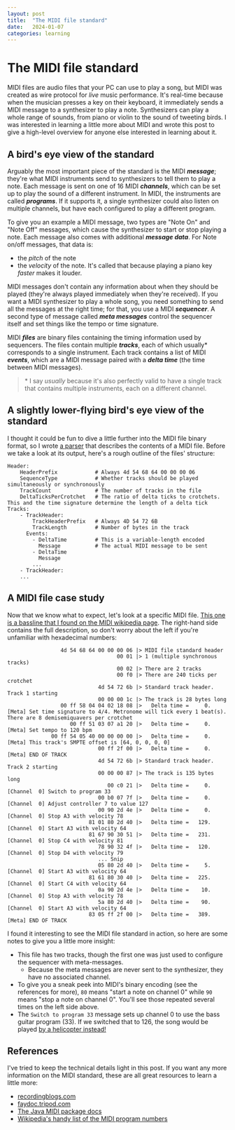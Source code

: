 ```yaml
---
layout: post
title:  "The MIDI file standard"
date:   2024-01-07
categories: learning
---
```


# The MIDI file standard

MIDI files are audio files that your PC can use to play a song, but MIDI was created as wire protocol for _live_ music performance. It's real-time because when the musician presses a key on their keyboard, it immediately sends a MIDI message to a synthesizer to play a note. Synthesizers can play a whole range of sounds, from piano or violin to the sound of tweeting birds. I was interested in learning a little more about MIDI and wrote this post to give a high-level overview for anyone else interested in learning about it.

## A bird's eye view of the standard

Arguably the most important piece of the standard is the MIDI **_message_**; they're what MIDI instruments send to synthesizers to tell them to play a note. Each message is sent on one of 16 MIDI **_channels_**, which can be set up to play the sound of a different instrument. In MIDI, the instruments are called **_programs_**. If it supports it, a single synthesizer could also listen on multiple channels, but have each configured to play a different program.

To give you an example a MIDI message, two types are "Note On" and "Note Off" messages, which cause the synthesizer to start or stop playing a note. Each message also comes with additional **_message data_**. For Note on/off messages, that data is:
- the _pitch_ of the note
- the _velocity_ of the note. It's called that because playing a piano key _faster_ makes it louder.

MIDI messages don't contain any information about when they should be played (they're always played immediately when they're received). If you want a MIDI synthesizer to play a whole song, you need something to send all the messages at the right time; for that, you use a MIDI **_sequencer_**. A second type of message called **_meta messages_** control the sequencer itself and set things like the tempo or time signature.

MIDI **_files_** are binary files containing the timing information used by sequencers. The files contain multiple **_tracks_**, each of which usually\* corresponds to a single instrument. Each track contains a list of MIDI **_events_**, which are a MIDI message paired with a **_delta time_** (the time between MIDI messages).

> \* I say _usually_ because it's also perfectly valid to have a single track that contains multiple instruments, each on a different channel.

## A slightly lower-flying bird's eye view of the standard

I thought it could be fun to dive a little further into the MIDI file binary format, so I wrote [a parser](https://github.com/BrydonLeonard/MidiParser) that describes the contents of a MIDI file. Before we take a look at its output, here's a rough outline of the files' structure:

```
Header:
    HeaderPrefix            # Always 4d 54 68 64 00 00 00 06
    SequenceType            # Whether tracks should be played simultaneously or synchronously
    TrackCount              # The number of tracks in the file
    DeltaTicksPerCrotchet   # The ratio of delta ticks to crotchets. This and the time signature determine the length of a delta tick
Tracks:
    - TrackHeader:
        TrackHeaderPrefix   # Always 4D 54 72 6B
        TrackLength         # Number of bytes in the track
      Events:
        - DeltaTime         # This is a variable-length encoded
          Message           # The actual MIDI message to be sent
        - DeltaTime
          Message
        ...
    - TrackHeader:
    ...
```

## A MIDI file case study

Now that we know what to expect, let's look at a specific MIDI file. [This one is a bassline that I found on the MIDI wikipedia page](https://upload.wikimedia.org/wikipedia/commons/a/a0/Bass_sample.mid). The right-hand side contains the full description, so don't worry about the left if you're unfamiliar with hexadecimal numbers:

```
                 4d 54 68 64 00 00 00 06 |> MIDI file standard header
                                   00 01 |> 1 (multiple synchronous tracks)
                                   00 02 |> There are 2 tracks
                                   00 f0 |> There are 240 ticks per crotchet
                             4d 54 72 6b |> Standard track header. Track 1 starting
                             00 00 00 1c |> The track is 28 bytes long
                 00 ff 58 04 04 02 18 08 |>   Delta time =     0. [Meta] Set time signature to 4/4. Metronome will tick every 1 beat(s). There are 8 demisemiquavers per crotchet
                    00 ff 51 03 07 a1 20 |>   Delta time =     0. [Meta] Set tempo to 120 bpm
              00 ff 54 05 40 00 00 00 00 |>   Delta time =     0. [Meta] This track's SMPTE offset is [64, 0, 0, 0, 0]
                             00 ff 2f 00 |>   Delta time =     0. [Meta] END OF TRACK
                             4d 54 72 6b |> Standard track header. Track 2 starting
                             00 00 00 87 |> The track is 135 bytes long
                                00 c0 21 |>   Delta time =     0. [Channel  0] Switch to program 33
                             00 b0 07 7f |>   Delta time =     0. [Channel  0] Adjust controller 7 to value 127
                             00 90 2d 4e |>   Delta time =     0. [Channel  0] Stop A3 with velocity 78
                          81 01 80 2d 40 |>   Delta time =   129. [Channel  0] Start A3 with velocity 64
                          81 67 90 30 51 |>   Delta time =   231. [Channel  0] Stop C4 with velocity 81
                             78 90 32 4f |>   Delta time =   120. [Channel  0] Stop D4 with velocity 79
                             ... Snip
                             05 80 2d 40 |>   Delta time =     5. [Channel  0] Start A3 with velocity 64
                          81 61 80 30 40 |>   Delta time =   225. [Channel  0] Start C4 with velocity 64
                             0a 90 2d 4e |>   Delta time =    10. [Channel  0] Stop A3 with velocity 78
                             5a 80 2d 40 |>   Delta time =    90. [Channel  0] Start A3 with velocity 64
                          83 05 ff 2f 00 |>   Delta time =   389. [Meta] END OF TRACK
```

I found it interesting to see the MIDI file standard in action, so here are some notes to give you a little more insight:
- This file has two tracks, though the first one was just used to configure the sequencer with meta-messages.
  - Because the meta messages are never sent to the synthesizer, they have no associated channel.
- To give you a sneak peek into MIDI's binary encoding (see the references for more), `80` means "start a note on channel 0" while `90` means "stop a note on channel 0". You'll see those repeated several times on the left side above. 
- The `Switch to program 33` message sets up channel 0 to use the bass guitar program (33). If we switched that to 126, the song would be played [by a helicopter instead!](https://en.wikipedia.org/wiki/General_MIDI)

## References

I've tried to keep the technical details light in this post. If you want any more information on the MIDI standard, these are all great resources to learn a little more:
- [recordingblogs.com](https://www.recordingblogs.com/wiki/musical-instrument-digital-interface-midi)
- [faydoc.tripod.com](https://faydoc.tripod.com/formats/mid.htm)
- [The Java MIDI package docs](https://docs.oracle.com/javase/tutorial/sound/overview-MIDI.html)
- [Wikipedia's handy list of the MIDI program numbers](https://en.wikipedia.org/wiki/General_MIDI)